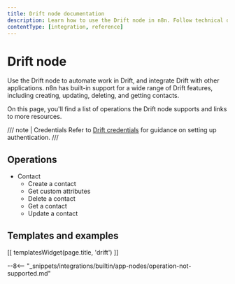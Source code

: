 ```yaml
---
title: Drift node documentation
description: Learn how to use the Drift node in n8n. Follow technical documentation to integrate Drift node into your workflows.
contentType: [integration, reference]
---
```


# Drift node

Use the Drift node to automate work in Drift, and integrate Drift with other applications. n8n has built-in support for a wide range of Drift features, including creating, updating, deleting, and getting contacts. 

On this page, you'll find a list of operations the Drift node supports and links to more resources.

/// note | Credentials
Refer to [Drift credentials](/integrations/builtin/credentials/drift.md) for guidance on setting up authentication. 
///

## Operations

* Contact
    * Create a contact
    * Get custom attributes
    * Delete a contact
    * Get a contact
    * Update a contact

## Templates and examples

<!-- see https://www.notion.so/n8n/Pull-in-templates-for-the-integrations-pages-37c716837b804d30a33b47475f6e3780 -->
[[ templatesWidget(page.title, 'drift') ]]

--8<-- "_snippets/integrations/builtin/app-nodes/operation-not-supported.md"

